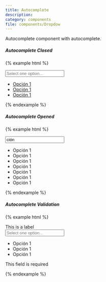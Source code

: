 ```yaml
---
title: Autocomplete
description:
category: components
file: components/Dropdow
---
```


Autocomplete component with autocomplete.

##### Autocomplete Closed

{% example html %}
<div class='Autocomplete'>
  <input type='text' class='Autocomplete-search' placeholder='Select one option...' />
  <ul class='Autocomplete-options'>
    <li><a href='#'>Opción 1</a></li>
    <li><a href='#'>Opción 1</a></li>
    <li><a href='#'>Opción 1</a></li>
  </ul>
</div>
{% endexample %}

##### Autocomplete Opened

{% example html %}
<div class='Autocomplete is-searching'>
  <input type='text' class='Autocomplete-search' placeholder='Select one option...' value='ción' />
  <ul class='Autocomplete-options'>
    <li class='Autocomplete-option'>Op<span class='is-highlighted'>ción</span> 1</li>
    <li class='Autocomplete-option'>Op<span class='is-highlighted'>ción</span> 1</li>
    <li class='Autocomplete-option'>Op<span class='is-highlighted'>ción</span> 1</li>
    <li class='Autocomplete-option is-active'>Op<span class='is-highlighted'>ción</span> 1</li>
    <li class='Autocomplete-option'>Op<span class='is-highlighted'>ción</span> 1</li>
    <li class='Autocomplete-option'>Op<span class='is-highlighted'>ción</span> 1</li>
    <li class='Autocomplete-option'>Op<span class='is-highlighted'>ción</span> 1</li>
  </ul>
</div>
{% endexample %}

##### Autocomplete Validation

{% example html %}
<div class='FormGroup has-error'>
  <label class='Label' for='drowpdown-example'>This is a label</label>
  <div class='Autocomplete has-error'>
    <input id='drowdown-example' type='text' class='Autocomplete-search' placeholder='Select one option...' />
    <ul class='Autocomplete-options'>
      <li class='Autocomplete-option'>Op<span class='is-highlighted'>ción</span> 1</li>
      <li class='Autocomplete-option'>Op<span class='is-highlighted'>ción</span> 1</li>
      <li class='Autocomplete-option'>Op<span class='is-highlighted'>ción</span> 1</li>
    </ul>
  </div>
  <p class='FormGroup-feedback'>This field is required</p>
</div>

{% endexample %}
